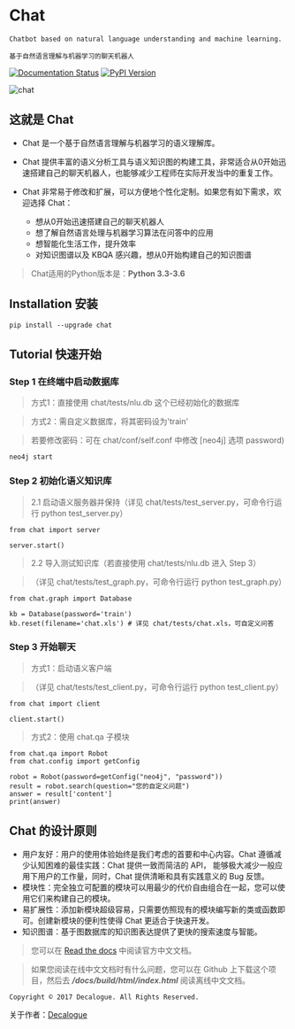 # Chat

`Chatbot based on natural language understanding and machine learning.`

`基于自然语言理解与机器学习的聊天机器人`

[![Documentation Status](https://readthedocs.org/projects/chat-cn/badge/?version=latest)](http://chat-cn.readthedocs.io/zh_CN/latest/?badge=latest)
[![PyPI Version](https://img.shields.io/pypi/v/chat.svg)](https://pypi.python.org/pypi/chat)

![chat](https://github.com/Decalogue/chat/blob/master/docs/img/chat.png "chat")

## 这就是 Chat

* Chat 是一个基于自然语言理解与机器学习的语义理解库。
* Chat 提供丰富的语义分析工具与语义知识图的构建工具，非常适合从0开始迅速搭建自己的聊天机器人，也能够减少工程师在实际开发当中的重复工作。
* Chat 非常易于修改和扩展，可以方便地个性化定制。如果您有如下需求，欢迎选择 Chat：
  
  * 想从0开始迅速搭建自己的聊天机器人
  * 想了解自然语言处理与机器学习算法在问答中的应用
  * 想智能化生活工作，提升效率
  * 对知识图谱以及 KBQA 感兴趣，想从0开始构建自己的知识图谱

> Chat适用的Python版本是：**Python 3.3-3.6**

## Installation 安装

    pip install --upgrade chat
    
## Tutorial 快速开始

### Step 1 在终端中启动数据库

> 方式1：直接使用 chat/tests/nlu.db 这个已经初始化的数据库

> 方式2：需自定义数据库，将其密码设为'train'

> 若要修改密码：可在 chat/conf/self.conf 中修改 [neo4j] 选项 password)

    neo4j start

### Step 2 初始化语义知识库

> 2.1 启动语义服务器并保持（详见 chat/tests/test_server.py，可命令行运行 python test_server.py）

    from chat import server
  
    server.start()
    
> 2.2 导入测试知识库（若直接使用 chat/tests/nlu.db 进入 Step 3）

> （详见 chat/tests/test_graph.py，可命令行运行 python test_graph.py）

    from chat.graph import Database
    
    kb = Database(password='train')
    kb.reset(filename='chat.xls') # 详见 chat/tests/chat.xls，可自定义问答
    
### Step 3 开始聊天

> 方式1：启动语义客户端

> （详见 chat/tests/test_client.py，可命令行运行 python test_client.py）

    from chat import client
  
    client.start()

> 方式2：使用 chat.qa 子模块

    from chat.qa import Robot
    from chat.config import getConfig
  
    robot = Robot(password=getConfig("neo4j", "password"))
    result = robot.search(question="您的自定义问题")
    answer = result['content']
    print(answer)


## Chat 的设计原则

* 用户友好：用户的使用体验始终是我们考虑的首要和中心内容。Chat 遵循减少认知困难的最佳实践：Chat 提供一致而简洁的 API， 能够极大减少一般应用下用户的工作量，同时，Chat 提供清晰和具有实践意义的 Bug 反馈。
* 模块性：完全独立可配置的模块可以用最少的代价自由组合在一起，您可以使用它们来构建自己的模块。
* 易扩展性：添加新模块超级容易，只需要仿照现有的模块编写新的类或函数即可。创建新模块的便利性使得 Chat 更适合于快速开发。
* 知识图谱：基于图数据库的知识图表达提供了更快的搜索速度与智能。

> 您可以在 [Read the docs](http://chat-cn.readthedocs.io/zh_CN/latest/) 中阅读官方中文文档。

> 如果您阅读在线中文文档时有什么问题，您可以在 Github 上下载这个项目，然后去 ***/docs/build/html/index.html*** 阅读离线中文文档。

`Copyright © 2017 Decalogue. All Rights Reserved.`

关于作者：[Decalogue](https://www.decalogue.cn)
